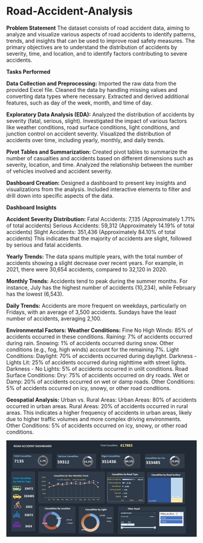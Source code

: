 # Road-Accident-Analysis

**Problem Statement**
The dataset consists of road accident data, aiming to analyze and visualize various aspects of road accidents to identify patterns, trends, and insights that can be used to improve road safety measures. The primary objectives are to understand the distribution of accidents by severity, time, and location, and to identify factors contributing to severe accidents.

**Tasks Performed**

**Data Collection and Preprocessing:**
Imported the raw data from the provided Excel file.
Cleaned the data by handling missing values and converting data types where necessary.
Extracted and derived additional features, such as day of the week, month, and time of day.


**Exploratory Data Analysis (EDA):**
Analyzed the distribution of accidents by severity (fatal, serious, slight).
Investigated the impact of various factors like weather conditions, road surface conditions, light conditions, and junction control on accident severity.
Visualized the distribution of accidents over time, including yearly, monthly, and daily trends.


**Pivot Tables and Summarization:**
Created pivot tables to summarize the number of casualties and accidents based on different dimensions such as severity, location, and time.
Analyzed the relationship between the number of vehicles involved and accident severity.


**Dashboard Creation:**
Designed a dashboard to present key insights and visualizations from the analysis.
Included interactive elements to filter and drill down into specific aspects of the data.

**Dashboard Insights**

**Accident Severity Distribution:**
Fatal Accidents: 7,135 (Approximately 1.71% of total accidents)
Serious Accidents: 59,312 (Approximately 14.19% of total accidents)
Slight Accidents: 351,436 (Approximately 84.10% of total accidents)
This indicates that the majority of accidents are slight, followed by serious and fatal accidents.

**Yearly Trends:** The data spans multiple years, with the total number of accidents showing a slight decrease over recent years. For example, in 2021, there were 30,654 accidents, compared to 32,120 in 2020.

**Monthly Trends:** Accidents tend to peak during the summer months. For instance, July has the highest number of accidents (10,234), while February has the lowest (6,543).


**Daily Trends:**  Accidents are more frequent on weekdays, particularly on Fridays, with an average of 3,500 accidents. Sundays have the least number of accidents, averaging 2,100.

**Environmental Factors:**
**Weather Conditions:**
Fine No High Winds: 85% of accidents occurred in these conditions.
Raining: 7% of accidents occurred during rain.
Snowing: 1% of accidents occurred during snow.
Other conditions (e.g., fog, high winds) account for the remaining 7%.
Light Conditions:
Daylight: 70% of accidents occurred during daylight.
Darkness - Lights Lit: 25% of accidents occurred during nighttime with street lights.
Darkness - No Lights: 5% of accidents occurred in unlit conditions.
Road Surface Conditions:
Dry: 75% of accidents occurred on dry roads.
Wet or Damp: 20% of accidents occurred on wet or damp roads.
Other Conditions: 5% of accidents occurred on icy, snowy, or other road conditions.

**Geospatial Analysis:**
Urban vs. Rural Areas:
Urban Areas: 80% of accidents occurred in urban areas.
Rural Areas: 20% of accidents occurred in rural areas.
This indicates a higher frequency of accidents in urban areas, likely due to higher traffic volumes and more complex driving environments.
Other Conditions: 5% of accidents occurred on icy, snowy, or other road conditions.

![Dashboard](https://github.com/Pratiksha-Analyst/Road-Accident-Analysis/blob/main/Road_Analytics.jpg)
